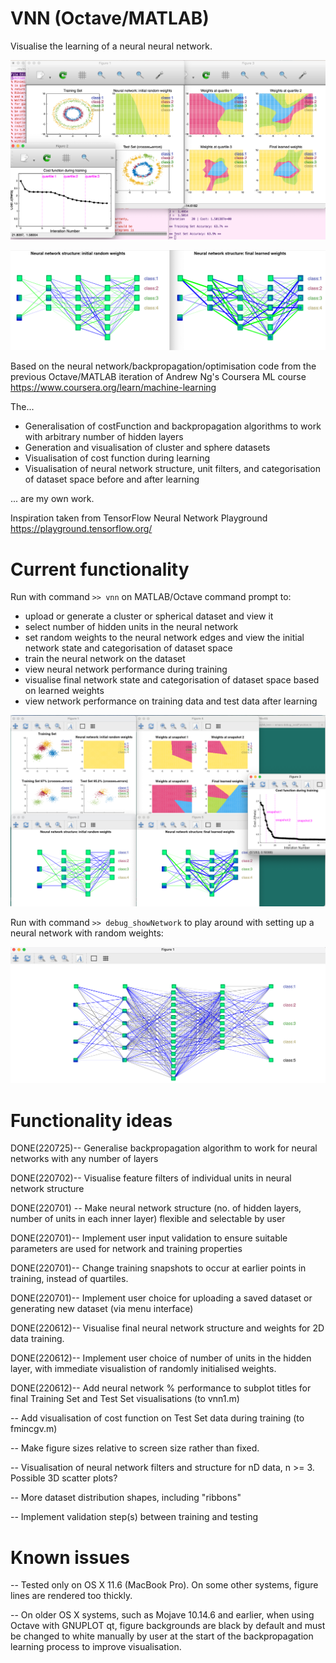 # VNN (Octave/MATLAB)

Visualise the learning of a neural neural network.

![Neural Network Visualisations](220515_vnn1_visuals.png)

![Show Structure](220726_multilayer_backprop.png)

Based on the neural network/backpropagation/optimisation code from the
previous Octave/MATLAB iteration of Andrew Ng's Coursera ML course
https://www.coursera.org/learn/machine-learning

The...

* Generalisation of costFunction and backpropagation algorithms to work with arbitrary number of hidden layers
* Generation and visualisation of cluster and sphere datasets
* Visualisation of cost function during learning
* Visualisation of neural network structure, unit filters, and categorisation of dataset space before and after learning

... are my own work.

Inspiration taken from TensorFlow Neural Network Playground
https://playground.tensorflow.org/


# Current functionality

Run with command `>> vnn` on MATLAB/Octave command prompt to:

* upload or generate a cluster or spherical dataset and view it
* select number of hidden units in the neural network
* set random weights to the neural network edges and view the initial network state and categorisation of dataset space
* train the neural network on the dataset
* view neural network performance during training
* visualise final network state and categorisation of dataset space based on learned weights
* view network performance on training data and test data after learning

![Learn Cluster Data](220726_cluster_4layers.png)


Run with command `>> debug_showNetwork` to play around with setting up
a neural network with random weights:

![Show Structure](220702_random_network.png)

# Functionality ideas

DONE(220725)-- Generalise backpropagation algorithm to work for neural networks
   with any number of layers

DONE(220702)-- Visualise feature filters of individual units in neural
   network structure

DONE(220701) -- Make neural network structure (no. of hidden layers,
   number of units in each inner layer) flexible and selectable by
   user

DONE(220701)-- Implement user input validation to ensure suitable
   parameters are used for network and training properties

DONE(220701)-- Change training snapshots to occur at earlier points in
   training, instead of quartiles.

DONE(220701)-- Implement user choice for uploading a saved dataset or
   generating new dataset (via menu interface)

DONE(220612)-- Visualise final neural network structure and weights
   for 2D data training.

DONE(220612)-- Implement user choice of number of units in the hidden
   layer, with immediate visualistion of randomly initialised weights.

DONE(220612)-- Add neural network % performance to subplot titles for
   final Training Set and Test Set visualisations (to vnn1.m)

-- Add visualisation of cost function on Test Set data during training
   (to fmincgv.m)

-- Make figure sizes relative to screen size rather than fixed.

-- Visualisation of neural network filters and structure for nD data,
   n >= 3. Possible 3D scatter plots?

-- More dataset distribution shapes, including "ribbons"

-- Implement validation step(s) between training and testing



# Known issues

-- Tested only on OS X 11.6 (MacBook Pro). On some other systems,
   figure lines are rendered too thickly.
   

-- On older OS X systems, such as Mojave 10.14.6 and earlier, when
   using Octave with GNUPLOT qt, figure backgrounds are black by
   default and must be changed to white manually by user at the start
   of the backpropagation learning process to improve visualisation.



